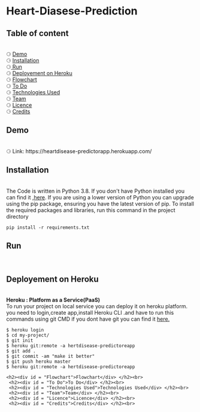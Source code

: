 # Heart-Diasese-Prediction
<html>
  <body>
    <h2> Table of content </h2><br>
      &#x2686; <a href ="#demo"> Demo </a><br>
      &#x2686; <a href ="#Installation"> Installation </a><br>
      &#x2686;<a href ="#Run"> Run </a><br>
      &#x2686; <a href ="#Deployement on Heroku"> Deployement on Heroku </a><br> 
      &#x2686; <a href ="#Flowchart"> Flowchart </a> <br>
      &#x2686; <a href ="#To Do">  To Do</a> <br>
      &#x2686;  <a href ="# Technologies Used"> Technologies Used</a>  <br>
      &#x2686; <a href ="#Team"> Team</a>  <br>
      &#x2686; <a href ="#Licence"> Licence</a> <br>
      &#x2686; <a href ="#Credits"> Credits</a> <br>

  <h2><div id = "demo">Demo</div> </h2><br>
        &#x2686; Link:  https://heartdisease-predictorapp.herokuapp.com/<br>
   <h2><div id = "Installation">Installation</div> </h2><br>
        The Code is written in Python 3.8. If you don't have Python installed you can find it ,<a href ="https://www.python.org/downloads/release/python-380/" >here</a>.         If you are using a lower version of Python you can upgrade using the pip package, ensuring you have the latest version of pip. To install the required packages and libraries, run this command in the project directory<br>
   
    pip install -r requirements.txt
  <h2><div id = "Run">Run</div> </h2><br>
  
  <h2><div id = "Deployement on Heroku">Deployement on Heroku</div> </h2><br>
    <b>Heroku : Platform as a Service(PaaS)</b> 
    <br>To run your project on local service you can deploy it on heroku platform.<br>
    you need to login,create app,install Heroku CLI .and have to run this commands using git CMD if you dont have git you can find it <a href ="https://git-scm.com/download/win" >here.</a><br>
 
    $ heroku login
    $ cd my-project/
    $ git init
    $ heroku git:remote -a hertdisease-predictoreapp
    $ git add .
    $ git commit -am "make it better"
    $ git push heroku master
    $ heroku git:remote -a hertdisease-predictoreapp
     
    <h2><div id = "Flowchart">Flowchart</div> </h2><br>
     <h2><div id = "To Do">To Do</div> </h2><br>
     <h2><div id = "Technologies Used">Technologies Used</div> </h2><br>
     <h2><div id = "Team">Team</div> </h2><br>
     <h2><div id = "Licence">Licence</div> </h2><br>
     <h2><div id = "Credits">Credits</div> </h2><br>
  </body>


 </html>
